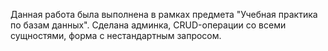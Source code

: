 Данная работа была выполнена в рамках предмета "Учебная практика по базам данных". Сделана админка, CRUD-операции со всеми сущностями, форма с нестандартным запросом. 
